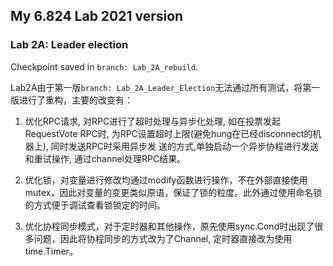 ## My 6.824 Lab 2021 version

### Lab 2A: Leader election
Checkpoint saved in `branch: Lab_2A_rebuild`.

Lab2A由于第一版`branch: Lab_2A_Leader_Election`无法通过所有测试，将第一版进行了重构，主要的改变有：

1. 优化RPC请求, 对RPC进行了超时处理与异步化处理, 如在投票发起RequestVote RPC时, 为RPC设置超时上限(避免hung在已经disconnect的机器上), 同时发送RPC时采用异步发 送的方式,单独启动一个异步协程进行发送和重试操作, 通过channel处理RPC结果。
   
2. 优化锁，对变量进行修改均通过modify函数进行操作，不在外部直接使用mutex，因此对变量的变更类似原语，保证了锁的粒度。此外通过使用命名锁的方式便于调试查看锁锁定的时间。

3. 优化协程同步模式，对于定时器和其他操作，原先使用sync.Cond时出现了很多问题，因此将协程同步的方式改为了Channel, 定时器直接改为使用time.Timer。
